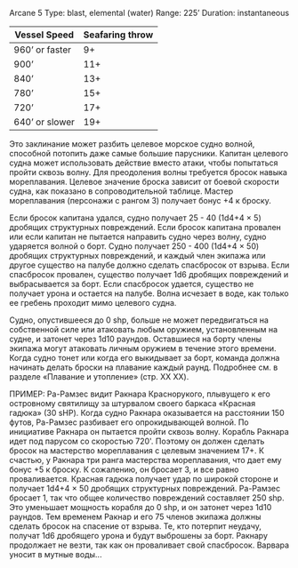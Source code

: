 Arcane 5
Type: blast, elemental (water)
Range: 225’
Duration: instantaneous


| Vessel Speed   | Seafaring throw |
| -------------- | --------------- |
| 960’ or faster | 9+              |
| 900’           | 11+             |
| 840’           | 13+             |
| 780’           | 15+             |
| 720’           | 17+             |
| 640’ or slower | 19+             |

Это заклинание может разбить целевое морское судно волной, способной потопить даже самые большие парусники. Капитан целевого судна может использовать действие вместо атаки, чтобы попытаться пройти сквозь волну. Для преодоления волны требуется бросок навыка мореплавания. Целевое значение броска зависит от боевой скорости судна, как показано в сопроводительной таблице. Мастер мореплавания (персонажи с рангом 3) получает бонус +4 к броску.

Если бросок капитана удался, судно получает 25 - 40 (1d4+4 × 5) дробящих структурных повреждений. Если бросок капитана провален или если капитан не пытается направить судно через волну, судно ударяется волной о борт. Судно получает 250 - 400 (1d4+4 × 50) дробящих структурных повреждений, и каждый член экипажа или другое существо на палубе должно сделать спасбросок от взрыва. Если спасбросок провален, существо получает 1d6 дробящих повреждений и выбрасывается за борт. Если спасбросок удается, существо не получает урона и остается на палубе. Волна исчезает в воде, как только ее гребень проходит мимо целевого судна.

Судно, опустившееся до 0 shp, больше не может передвигаться на собственной силе или атаковать любым оружием, установленным на судне, и затонет через 1d10 раундов. Оставшиеся на борту члены экипажа могут атаковать личным оружием в течение этого времени. Когда судно тонет или когда его выкидывает за борт, команда должна начинать делать броски на плавание каждый раунд. Подробнее см. в разделе «Плавание и утопление» (стр. XX XX).

ПРИМЕР: Ра-Рамзес видит Ракнара Краснорукого, плывущего к его островному святилищу за штурвалом своего баркаса «Красная гадюка» (30 sHP). Когда судно Ракнара оказывается на расстоянии 150 футов, Ра-Рамзес разбивает его опрокидывающей волной. По инициативе Ракнара он пытается пройти сквозь волну. Корабль Ракнара идет под парусом со скоростью 720'. Поэтому он должен сделать бросок на мастерство мореплавания с целевым значением 17+. К счастью, у Ракнара три ранга мастерства мореплавания, что дает ему бонус +5 к броску. К сожалению, он бросает 3, и все равно проваливается. Красная гадюка получает удар по широкой стороне и получает 1d4+4 × 50 дробящих структурных повреждений. Ра-Рамзес бросает 1, так что общее количество повреждений составляет 250 shp. Это уменьшает мощность корабля до 0 shp, и он затонет через 1d10 раундов. Тем временем Ракнар и его 75 членов экипажа должны сделать бросок на спасение от взрыва. Те, кто потерпит неудачу, получат 1d6 дробящего урона и будут выброшены за борт. Ракнару продолжает не везти, так как он проваливает свой спасбросок. Варвара уносит в мутные воды...